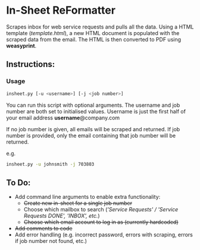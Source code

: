 # In-Sheet ReFormatter
Scrapes inbox for web service requests and pulls all the data.
Using a HTML template (*template.html*), a new HTML document is populated with the scraped data from the email.
The HTML is then converted to PDF using **weasyprint**.

## Instructions:

### Usage

```bash
insheet.py [-u <username>] [-j <job number>]
```

You can run this script with optional arguments.
The username and job number are both set to initialised values.
Username is just the first half of your email address **username**@company.com

If no job number is given, all emails will be scraped and returned.
If job number is provided, only the email containing that job number will be returned.

e.g.

```bash
insheet.py -u johnsmith -j 703803
```

## To Do:

* Add command line arguments to enable extra functionality:
	* ~~Create new in-sheet for a single job number~~
	* Choose which mailbox to search (*'Service Requests' / 'Service Requests DONE', 'INBOX', etc.*)
	* ~~Choose which email account to log in as (currently hardcoded)~~
* ~~Add comments to code~~
* Add error handling (e.g. incorrect password, errors with scraping, errors if job number not found, etc.)
